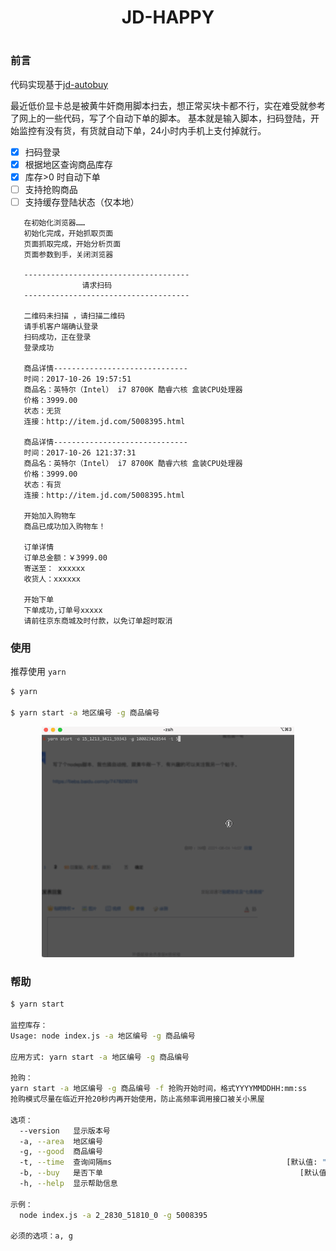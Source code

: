 <h1 align="center">JD-HAPPY<h1>

### 前言

代码实现基于[jd-autobuy](https://github.com/Adyzng/jd-autobuy)

最近低价显卡总是被黄牛奸商用脚本扫去，想正常买块卡都不行，实在难受就参考了网上的一些代码，写了个自动下单的脚本。
基本就是输入脚本，扫码登陆，开始监控有没有货，有货就自动下单，24小时内手机上支付掉就行。
- [x] 扫码登录
- [x] 根据地区查询商品库存
- [x] 库存>0 时自动下单
- [ ] 支持抢购商品
- [ ] 支持缓存登陆状态（仅本地）

```
   在初始化浏览器……
   初始化完成，开始抓取页面
   页面抓取完成，开始分析页面
   页面参数到手，关闭浏览器

   -------------------------------------
                请求扫码
   -------------------------------------

   二维码未扫描 ，请扫描二维码
   请手机客户端确认登录
   扫码成功，正在登录
   登录成功

   商品详情------------------------------
   时间：2017-10-26 19:57:51
   商品名：英特尔（Intel） i7 8700K 酷睿六核 盒装CPU处理器
   价格：3999.00
   状态：无货
   连接：http://item.jd.com/5008395.html

   商品详情------------------------------
   时间：2017-10-26 121:37:31
   商品名：英特尔（Intel） i7 8700K 酷睿六核 盒装CPU处理器
   价格：3999.00
   状态：有货
   连接：http://item.jd.com/5008395.html

   开始加入购物车
   商品已成功加入购物车！

   订单详情
   订单总金额：￥3999.00
   寄送至： xxxxxx
   收货人：xxxxxx

   开始下单
   下单成功,订单号xxxxx
   请前往京东商城及时付款，以免订单超时取消
```

### 使用

推荐使用 `yarn`

```bash
$ yarn

$ yarn start -a 地区编号 -g 商品编号
```

<p align="center">
<img src="./demo.gif" width="80%"/>
</p>

### 帮助

```bash
$ yarn start

监控库存：
Usage: node index.js -a 地区编号 -g 商品编号

应用方式: yarn start -a 地区编号 -g 商品编号

抢购：
yarn start -a 地区编号 -g 商品编号 -f 抢购开始时间，格式YYYYMMDDHH:mm:ss
抢购模式尽量在临近开抢20秒内再开始使用，防止高频率调用接口被关小黑屋

选项：
  --version   显示版本号                                                  [布尔]
  -a, --area  地区编号                                                    [必需]
  -g, --good  商品编号                                                    [必需]
  -t, --time  查询间隔ms                                       [默认值: "10000"]
  -b, --buy   是否下单                                            [默认值: true]
  -h, --help  显示帮助信息                                                [布尔]

示例：
  node index.js -a 2_2830_51810_0 -g 5008395

必须的选项：a, g
```
